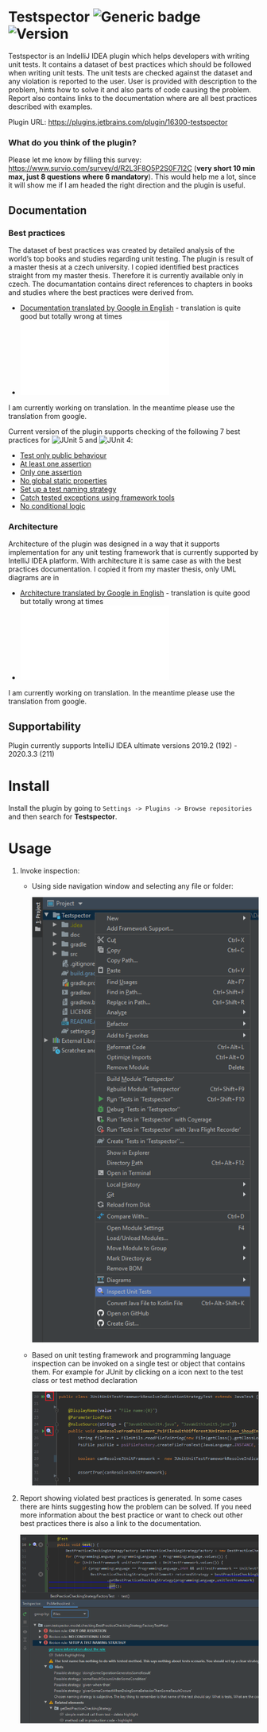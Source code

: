 # Testspector ![Generic badge](https://img.shields.io/github/license/Hasatori/Testspector)  ![Version](https://img.shields.io/jetbrains/plugin/v/16300-testspector)


Testspector is an IndelliJ IDEA plugin which helps developers with writing unit tests. It contains a dataset of best practices which should be followed when writing unit tests. The unit tests are checked against the dataset and any violation is reported to the user. User is provided with description to the problem, hints how to solve it and also parts of code causing the problem. 
Report also contains links to the documentation where are all best practices described with examples.

Plugin URL: https://plugins.jetbrains.com/plugin/16300-testspector

### What do you think of the plugin?
Please let me know by filling this survey: https://www.survio.com/survey/d/R2L3F8O5P2S0F7I2C (**very short 10 min max, just 8 questions where 6 mandatory**).  This would help me a lot, since it will show me if I am headed the right direction and the plugin is useful.

## Documentation

### Best practices 
The dataset of best practices was created by detailed analysis of the world’s top books and studies regarding unit testing. The plugin is result of a master thesis at a czech university. I copied identified best practices straight from my master thesis. Therefore it is currently available only in czech. The documantation contains direct references to chapters in books and studies where the best practices were derived from. 

* [Documentation translated by Google in English](https://ooh3dpsdytm34sfhws63yjfbwy--github-com.translate.goog/Hasatori/Testspector/blob/master/doc/Practices.md) - translation is quite good but totally wrong at times
* ![Original documantation in Czech](./doc/Practices.md)

I am currently working on translation. In the meantime please use the translation from google.

Current version of the plugin supports checking of the following 7 best practices for ![JUnit 5](https://junit.org/junit5) and ![JUnit 4](https://junit.org/junit4):

* [Test only public behaviour](https://ooh3dpsdytm34sfhws63yjfbwy--github-com.translate.goog/Hasatori/Testspector/blob/master/doc/Practice.md#testovat-pouze-verejne-chovani-testovaneho-systemu)
* [At least one assertion](https://ooh3dpsdytm34sfhws63yjfbwy--github-com.translate.goog/Hasatori/Testspector/blob/master/doc/Practice.md#minimalne-jedna-overovaci-metoda-na-test)
* [Only one assertion](https://ooh3dpsdytm34sfhws63yjfbwy--github-com.translate.goog/Hasatori/Testspector/blob/master/doc/Practice.md#prave-jedna-overovaci-metoda-na-test)
* [No global static properties](https://ooh3dpsdytm34sfhws63yjfbwy--github-com.translate.goog/Hasatori/Testspector/blob/master/doc/Practice.md#nepouzivat-globalni-staticke-promenne)
* [Set up a test naming strategy](https://ooh3dpsdytm34sfhws63yjfbwy--github-com.translate.goog/Hasatori/Testspector/blob/master/doc/Practice.md#urcit-strategii-pojmenovani-testu)
* [Catch tested exceptions using framework tools](https://ooh3dpsdytm34sfhws63yjfbwy--github-com.translate.goog/Hasatori/Testspector/blob/master/doc/Practice.md#odchytavat-testovane-vyjimky-pomoci-nastroju-knihoven-ci-testovacich-frameworku)
* [No conditional logic](https://ooh3dpsdytm34sfhws63yjfbwy--github-com.translate.goog/Hasatori/Testspector/blob/master/doc/Practice.md#podminena-logika)

### Architecture
Architecture of the plugin was designed in a way that it supports implementation for any unit testing framework that is currently supported by IntelliJ IDEA platform. With architecture it is same case as with the best practices documentation. I copied it from my master thesis, only UML diagrams are in 
* [Architecture translated by Google in English](https://ooh3dpsdytm34sfhws63yjfbwy--github-com.translate.goog/Hasatori/Testspector/blob/master/doc/Architecture.md) - translation is quite good but totally wrong at times
* ![Architecture description in czech](./doc/Architecture.md) 

I am currently working on translation. In the meantime please use the translation from google.

## Supportability

Plugin currently supports IntelliJ IDEA ultimate versions 2019.2 (192) - 2020.3.3 (211)

# Install
Install the plugin by going to ``Settings -> Plugins -> Browse repositories`` and then search for **Testspector**.

# Usage
1. Invoke inspection:
   * Using side navigation window and selecting any file or folder:

      ![usage_side_window.png](./doc/usage_side_window.png)
   * Based on unit testing framework and programming language inspection can be invoked on a single test or object that contains them. For example for JUnit by clicking on a icon next to the test class or test method declaration

      ![usage from file.png](./doc/usage_from_file.png)

2. Report showing violated best practices is generated. In some cases there are hints suggesting how the problem can be solved. If you need more information about the best practice or want to check out other best practices there is also a link to the documentation.

      ![usage_report.png](./doc/usage_report.png)
